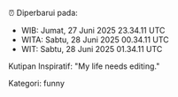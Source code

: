 ⏰ Diperbarui pada:
- WIB: Jumat, 27 Juni 2025 23.34.11 UTC
- WITA: Sabtu, 28 Juni 2025 00.34.11 UTC
- WIT: Sabtu, 28 Juni 2025 01.34.11 UTC

Kutipan Inspiratif:
"My life needs editing."


Kategori: funny

